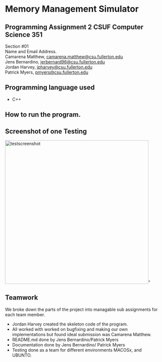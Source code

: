# Memory Management Simulator
## Programming Assignment 2 CSUF Computer Science 351
Section #01 <br />
Name and Email Address. <br />
Camarena Matthew, camarena.matthew@csu.fullerton.edu <br />
Jens Bernardino, jerbernard96@csu.fullerton.edu <br />
Jordan Harvey, jpharvey@csu.fullerton.edu <br />
Patrick Myers, pmyers@csu.fullerton.edu <br />

## Programming language used 
* C++
## How to run the program.


## Screenshot of one Testing
<img width="471" alt="testscreenshot" src="https://user-images.githubusercontent.com/22731520/42139454-17ad9c8a-7d43-11e8-82fb-910bc1eda2fc.png">"
## Teamwork
We broke down the parts of the project into managable sub assignments for each team member.
- Jordan Harvey created the skeleton code of the program. 
- All worked with worked on bugfixing and making our own implementations but found ideal submission was Camarena Matthew.
- README.md done by Jens Bernardino/Patrick Myers
- Documentation done by Jens Bernardino/ Patrick Myers 
- Testing done as a team for different environments MACOSx, and UBUNTO.
